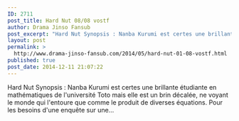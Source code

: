 ```yaml
---
ID: 2711
post_title: Hard Nut 08/08 vostf
author: Drama Jinso Fansub
post_excerpt: "Hard Nut Synopsis : Nanba Kurumi est certes une brillante &eacute;tudiante en math&eacute;matiques de l'universit&eacute; Toto mais elle est un brin d&eacute;cal&eacute;e, ne voyant le monde qui l'entoure que comme le produit de diverses &eacute;quations. Pour les besoins d'une enqu&ecirc;te sur une..."
layout: post
permalink: >
  http://www.drama-jinso-fansub.com/2014/05/hard-nut-01-08-vostf.html
published: true
post_date: 2014-12-11 21:07:22
---
```

Hard Nut Synopsis : Nanba Kurumi est certes une brillante étudiante en mathématiques de l'université Toto mais elle est un brin décalée, ne voyant le monde qui l'entoure que comme le produit de diverses équations. Pour les besoins d'une enquête sur une...